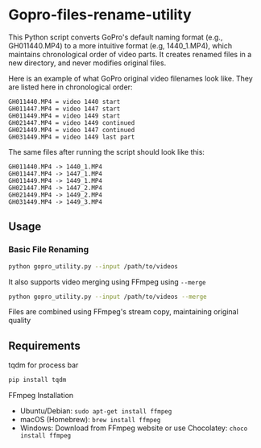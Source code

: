 # Gopro-files-rename-utility

This Python script converts GoPro's default naming format (e.g., GH011440.MP4) to a more intuitive format (e.g, 1440_1.MP4), which maintains chronological order of video parts. It creates renamed files in a new directory, and never modifies original files.

Here is an example of what GoPro original video filenames look like. They are listed here in chronological order:
```
GH011440.MP4 = video 1440 start
GH011447.MP4 = video 1447 start
GH011449.MP4 = video 1449 start
GH021447.MP4 = video 1449 continued
GH021449.MP4 = video 1447 continued
GH031449.MP4 = video 1449 last part
```

The same files after running the script should look like this:
```
GH011440.MP4 -> 1440_1.MP4
GH011447.MP4 -> 1447_1.MP4
GH011449.MP4 -> 1449_1.MP4
GH021447.MP4 -> 1447_2.MP4
GH021449.MP4 -> 1449_2.MP4
GH031449.MP4 -> 1449_3.MP4
```

## Usage
### Basic File Renaming
```bash
python gopro_utility.py --input /path/to/videos
```

It also supports video merging using FFmpeg using `--merge`
```bash
python gopro_utility.py --input /path/to/videos --merge
```
Files are combined using FFmpeg's stream copy, maintaining original quality


## Requirements
tqdm for process bar
```bash
pip install tqdm
```

FFmpeg Installation
- Ubuntu/Debian: `sudo apt-get install ffmpeg`
- macOS (Homebrew): `brew install ffmpeg`
- Windows: Download from FFmpeg website or use Chocolatey: `choco install ffmpeg`

